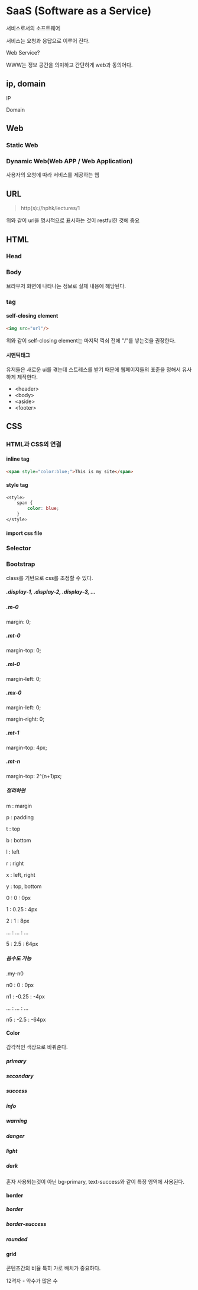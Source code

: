 <link rel="stylesheet" href="https://stackpath.bootstrapcdn.com/bootstrap/4.2.1/css/bootstrap.min.css" integrity="sha384-GJzZqFGwb1QTTN6wy59ffF1BuGJpLSa9DkKMp0DgiMDm4iYMj70gZWKYbI706tWS" crossorigin="anonymous">

# SaaS (Software as a Service)

서비스로서의 소프트웨어

서비스는 요청과 응답으로 이루어 진다.

Web Service?

WWW는 정보 공간을 의미하고 간단하게 web과 동의어다.

## ip, domain

IP

Domain

## Web

### Static Web

### Dynamic Web(Web APP / Web Application)

사용자의 요청에 따라 서비스를 제공하는 웹

## URL

> http(s)://hphk/lectures/1

위와 같이 url을 명시적으로 표시하는 것이 restful한 것에 중요



## HTML

### Head



### Body

브라우저 화면에 나타나는 정보로 실제 내용에 해당된다.



### tag

#### self-closing element

```html
<img src="url"/>
```

위와 같이 self-closing element는 마지막 꺽쇠 전에 "/"를 넣는것을 권장한다.

#### 시맨틱태그


유저들은 새로운 ui를 겪는데 스트레스를 받기 때문에 웹페이지들의 표준을 정해서 유사하게 제작한다.

- \<header\>
- \<body\>
- \<aside\>
- \<footer\>



## CSS

### HTML과 CSS의 연결

#### inline tag

```html
<span style="color:blue;">This is my site</span>
```

#### style tag

```css
<style>
    span {
        color: blue;
    }
</style>
```

#### import css file


### Selector

### Bootstrap

class를 기반으로 css를 조정할 수 있다.

##### .display-1, .display-2, .display-3, ...

##### .m-0

margin: 0;

##### .mt-0

margin-top: 0;

##### .ml-0

margin-left: 0;

##### .mx-0

margin-left: 0;

margin-right: 0;

##### .mt-1

margin-top: 4px;

##### .mt-n

margin-top: 2^(n+1)px;

##### 정리하면

m : margin

p : padding

t : top

b : bottom

l : left

r : right

x : left, right

y : top, bottom

0 : 0 : 0px

1 : 0.25 : 4px

2 : 1 : 8px

... : ... : ...

5 : 2.5 : 64px

##### 음수도 가능

.my-n0

n0 : 0 : 0px

n1 : -0.25 : -4px

... : ... : ...

n5 : -2.5 : -64px



#### Color

감각적인 색상으로 바꿔준다.

##### primary

##### secondary

##### success

##### info

##### warning

##### danger

##### light

##### dark

혼자 사용되는것이 아닌 bg-primary, text-success와 같이 특정 영역에 사용된다.



#### border

##### border

##### border-success

##### rounded



#### grid

콘텐츠간의 비율 특히 가로 배치가 중요하다.

12격자 - 약수가 많은 수
